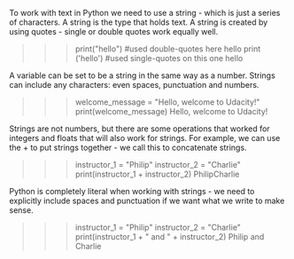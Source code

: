 To work with text in Python we need to use a string - which is just a series of characters. A string is the type that holds text.
A string is created by using quotes - single or double quotes work equally well.

>>> print("hello") #used double-quotes here
hello
>>> print ('hello') #used single-quotes on this one
hello

A variable can be set to be a string in the same way as a number. Strings can include any characters: even spaces, punctuation and numbers.

>>> welcome_message = "Hello, welcome to Udacity!"
>>> print(welcome_message)
Hello, welcome to Udacity!

Strings are not numbers, but there are some operations that worked for integers and floats that will also work for strings. For example, we can use the + to put strings together - we call this to concatenate strings.

>>> instructor_1 = "Philip"
>>> instructor_2 = "Charlie"
>>> print(instructor_1 + instructor_2)
PhilipCharlie

Python is completely literal when working with strings - we need to explicitly include spaces and punctuation if we want what we write to make sense.

>>> instructor_1 = "Philip"
>>> instructor_2 = "Charlie"
>>> print(instructor_1 + " and " + instructor_2)
Philip and Charlie